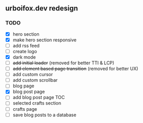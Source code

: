 ## urboifox.dev redesign


### TODO

- [x] hero section
- [x] make hero section responsive
- [ ] add rss feed
- [ ] create logo
- [x] dark mode
- [ ] ~~add initial loader~~ (removed for better TTI & LCP)
- [ ] ~~add element based page transition~~ (removed for better UX)
- [ ] add custom cursor
- [ ] add custom scrollbar
- [ ] blog page
- [x] blog post page
- [ ] add blog post page TOC
- [ ] selected crafts section
- [ ] crafts page
- [ ] save blog posts to a database
